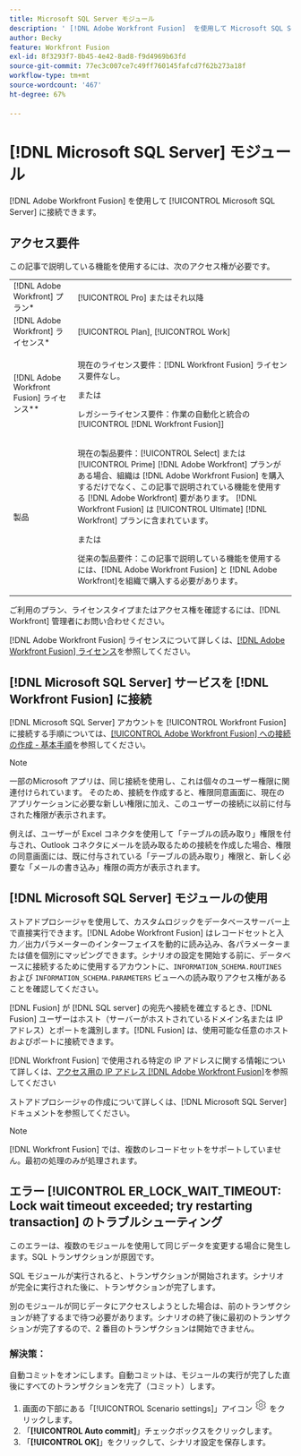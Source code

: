 ```yaml
---
title: Microsoft SQL Server モジュール
description: ' [!DNL Adobe Workfront Fusion]  を使用して Microsoft SQL Server に接続することができます。'
author: Becky
feature: Workfront Fusion
exl-id: 8f3293f7-8b45-4e42-8ad8-f9d4969b63fd
source-git-commit: 77ec3c007ce7c49ff760145fafcd7f62b273a18f
workflow-type: tm+mt
source-wordcount: '467'
ht-degree: 67%

---
```


# [!DNL Microsoft SQL Server] モジュール

[!DNL Adobe Workfront Fusion] を使用して [!UICONTROL Microsoft SQL Server] に接続できます。

## アクセス要件

この記事で説明している機能を使用するには、次のアクセス権が必要です。

<table style="table-layout:auto"> 
 <col> 
 <col> 
 <tbody> 
  <tr> 
   <td role="rowheader">[!DNL Adobe Workfront] プラン*</td>
  <td> <p>[!UICONTROL Pro] またはそれ以降</p> </td>
  </tr> 
  <tr data-mc-conditions=""> 
   <td role="rowheader">[!DNL Adobe Workfront] ライセンス*</td>
   <td> <p>[!UICONTROL Plan], [!UICONTROL Work]</p> </td> 
  </tr> 
  <tr> 
   <td role="rowheader">[!DNL Adobe Workfront Fusion] ライセンス**</td> 
   <td>
   <p>現在のライセンス要件：[!DNL Workfront Fusion] ライセンス要件なし。</p>
   <p>または</p>
   <p>レガシーライセンス要件：作業の自動化と統合の [!UICONTROL [!DNL Workfront Fusion]] </p>
   </td> 
  </tr> 
  <tr> 
   <td role="rowheader">製品</td> 
   <td>
   <p>現在の製品要件：[!UICONTROL Select] または [!UICONTROL Prime] [!DNL Adobe Workfront] プランがある場合、組織は [!DNL Adobe Workfront Fusion] を購入するだけでなく、この記事で説明されている機能を使用する [!DNL Adobe Workfront] 要があります。 [!DNL Workfront Fusion] は [!UICONTROL Ultimate] [!DNL Workfront] プランに含まれています。</p>
   <p>または</p>
   <p>従来の製品要件：この記事で説明している機能を使用するには、[!DNL Adobe Workfront Fusion] と [!DNL Adobe Workfront]を組織で購入する必要があります。</p>
   </td> 
  </tr> 
 </tbody> 
</table>

ご利用のプラン、ライセンスタイプまたはアクセス権を確認するには、[!DNL Workfront] 管理者にお問い合わせください。

[!DNL Adobe Workfront Fusion] ライセンスについて詳しくは、[[!DNL Adobe Workfront Fusion] ライセンス](/help/workfront-fusion/set-up-and-manage-workfront-fusion/licensing-operations-overview/license-automation-vs-integration.md)を参照してください。



## [!DNL Microsoft SQL Server] サービスを [!DNL Workfront Fusion] に接続

[!DNL Microsoft SQL Server] アカウントを [!UICONTROL Workfront Fusion] に接続する手順については、[[!UICONTROL Adobe Workfront Fusion] への接続の作成 - 基本手順](/help/workfront-fusion/create-scenarios/connect-to-apps/connect-to-fusion-general.md)を参照してください。

>[!NOTE]
>
>一部のMicrosoft アプリは、同じ接続を使用し、これは個々のユーザー権限に関連付けられています。 そのため、接続を作成すると、権限同意画面に、現在のアプリケーションに必要な新しい権限に加え、このユーザーの接続に以前に付与された権限が表示されます。
>
>例えば、ユーザーが Excel コネクタを使用して「テーブルの読み取り」権限を付与され、Outlook コネクタにメールを読み取るための接続を作成した場合、権限の同意画面には、既に付与されている「テーブルの読み取り」権限と、新しく必要な「メールの書き込み」権限の両方が表示されます。

## [!DNL Microsoft SQL Server] モジュールの使用

ストアドプロシージャを使用して、カスタムロジックをデータベースサーバー上で直接実行できます。[!DNL Adobe Workfront Fusion] はレコードセットと入力／出力パラメーターのインターフェイスを動的に読み込み、各パラメーターまたは値を個別にマッピングできます。シナリオの設定を開始する前に、データベースに接続するために使用するアカウントに、`INFORMATION_SCHEMA.ROUTINES` および `INFORMATION_SCHEMA.PARAMETERS` ビューへの読み取りアクセス権があることを確認してください。

[!DNL Fusion] が [!DNL SQL server] の宛先へ接続を確立するとき、[!DNL Fusion] ユーザーはホスト（サーバーがホストされているドメイン名または IP アドレス）とポートを識別します。[!DNL Fusion] は、使用可能な任意のホストおよびポートに接続できます。

[!DNL Workfront Fusion] で使用される特定の IP アドレスに関する情報について詳しくは、[アクセス用の IP アドレス [!DNL Adobe Workfront Fusion]](/help/workfront-fusion/set-up-and-manage-workfront-fusion/set-up-and-manage-orgs-and-teams/set-up-orgs-teams-and-users/set-up-ip-addresses-for-fusion.md)を参照してください

ストアドプロシージャの作成について詳しくは、[!DNL Microsoft SQL Server] ドキュメントを参照してください。

>[!NOTE]
>
>[!DNL Workfront Fusion] では、複数のレコードセットをサポートしていません。最初の処理のみが処理されます。

## エラー [!UICONTROL ER_LOCK_WAIT_TIMEOUT: Lock wait timeout exceeded; try restarting transaction] のトラブルシューティング

このエラーは、複数のモジュールを使用して同じデータを変更する場合に発生します。SQL トランザクションが原因です。

SQL モジュールが実行されると、トランザクションが開始されます。シナリオが完全に実行された後に、トランザクションが完了します。

別のモジュールが同じデータにアクセスしようとした場合は、前のトランザクションが終了するまで待つ必要があります。シナリオの終了後に最初のトランザクションが完了するので、2 番目のトランザクションは開始できません。

### 解決策：

自動コミットをオンにします。自動コミットは、モジュールの実行が完了した直後にすべてのトランザクションを完了（コミット）します。

1. 画面の下部にある「[!UICONTROL Scenario settings]」アイコン ![](/help/workfront-fusion/references/apps-and-modules/assets/scenario-settings-icon.png) をクリックします。
1. 「**[!UICONTROL Auto commit]**」チェックボックスをクリックします。
1. 「**[!UICONTROL OK]**」をクリックして、シナリオ設定を保存します。
